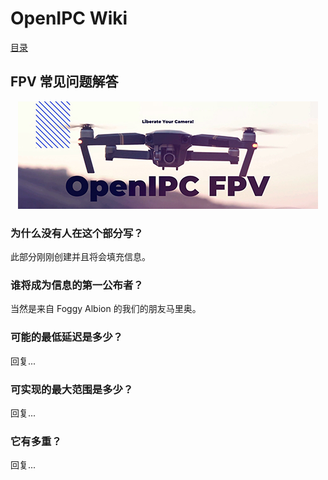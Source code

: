 # OpenIPC Wiki
[目录](../README.zh.md)

FPV 常见问题解答 
----------------------------------

<p align="center">
  <img src="https://github.com/OpenIPC/wiki/blob/master/images/fpv-logo.jpg?raw=true" alt="Logo"/>
</p>

### 为什么没有人在这个部分写？

此部分刚刚创建并且将会填充信息。

### 谁将成为信息的第一公布者？

当然是来自 Foggy Albion 的我们的朋友马里奥。

### 可能的最低延迟是多少？

回复...

### 可实现的最大范围是多少？

回复...

### 它有多重？

回复...

